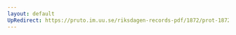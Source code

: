 ```yaml
---
layout: default
UpRedirect: https://pruto.im.uu.se/riksdagen-records-pdf/1872/prot-1872--ak--203/prot-1872--ak--203_013.pdf
---
```

